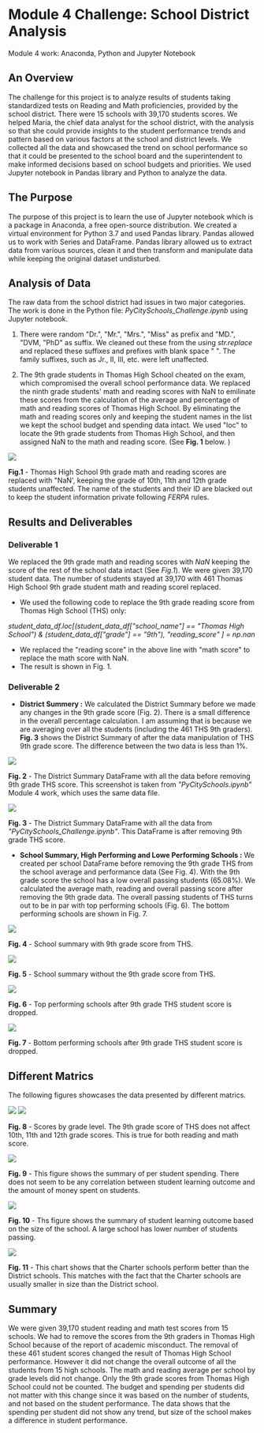 # Module 4 Challenge: School District Analysis
Module 4 work: Anaconda, Python and Jupyter Notebook
## An Overview
The challenge for this project is to analyze results of students taking standardized tests on Reading and Math proficiencies, provided by the school district. There were 15 schools with 39,170 students scores. We helped Maria, the chief data analyst for the school district, with the analysis so that she could provide insights to the student performance trends and pattern based on various factors at the school and district levels. We collected all the data and showcased the trend on school performance so that it could be presented to the school board and the superintendent to make informed decisions based on school budgets and priorities. We used Jupyter notebook in Pandas library and Python to analyze the data. 

## The Purpose
The purpose of this project is to learn the use of Jupyter notebook which is a package in Anaconda, a free open-source distribution. We created a virtual environment for Python 3.7 and used Pandas library. Pandas allowed us to work with Series and DataFrame. Pandas library allowed us to extract data from various sources, clean it and then transform and manipulate data while keeping the original dataset undisturbed. 

## Analysis of Data
The raw data from the school district had issues in two major categories. The work is done in the Python file: *PyCitySchools_Challenge.ipynb* using Jupyter notebook.
1. There were random "Dr.", "Mr.", "Mrs.", "Miss" as prefix and "MD.", "DVM, "PhD" as suffix. We cleaned out these from the using *str.replace* and replaced these suffixes and prefixes with blank space " ". The family suffixes, such as Jr., II, III, etc. were left unaffected.

2. The 9th grade students in Thomas High School cheated on the exam, which compromised the overall school performance data. We replaced the ninth grade students' math and reading scores with NaN to emilinate these scores from the calculation of the average and percentage of math and reading scores of Thomas High School. By eliminating the math and reading scores only and keeping the student names in the list we kept the school budget and spending data intact. We used "loc" to locate the 9th grade students from Thomas High School, and then assigned NaN to the math and reading score. (See **Fig. 1** below. )

<img src ='./Resources/Ninth_Grade_NaN.png'>

**Fig.1** - Thomas High School 9th grade math and reading scores are replaced with "NaN', keeping the grade of 10th, 11th and 12th grade students unaffected. The name of the students and their ID are blacked out to keep the student information private following *FERPA*  rules. 


## Results and Deliverables

### Deliverable 1

We replaced the 9th grade math and reading scores with _NaN_ keeping the score of the rest of the school data intact (See *Fig.1*). We were given 39,170 student data. The number of students stayed at 39,170 with 461 Thomas High School 9th grade student math and reading scorel replaced. 

- We used the following code to replace the 9th grade reading score from Thomas High School (THS) only: 

*student_data_df.loc[(student_data_df["school_name"] == "Thomas High School") & (student_data_df["grade"] == "9th"), "reading_score" ] = np.nan*

- We replaced the "reading score" in the above line with "math score" to replace the math score with NaN. 
- The result is shown in Fig. 1. 

### Deliverable 2

- **District Summery :** We calculated the District Summary before we made any changes in the 9th grade score (Fig. 2). There is a small difference in the overall percentage calculation. I am assuming that is because we are averaging over all the students (including the 461 THS 9th graders).  **Fig. 3** shows the District Summary of after the data manipulation of THS 9th grade score. The difference between the two data is less than 1%. 

<img src ='./Resources/District_summary_w_THS.png'>

**Fig. 2** - The District Summary DataFrame with all the data before removing 9th grade THS score. This screenshot is taken from *"PyCitySchools.ipynb"* Module 4 work, which uses the same data file.

<img src ='./Resources/District_summary_no_THS_9th.png'>

**Fig. 3** - The District Summary DataFrame with all the data from *"PyCitySchools_Challenge.ipynb"*. This DataFrame is after removing 9th grade THS score.

- **School Summary, High Performing and Lowe Performing Schools :**  We created per school DataFrame before removing the 9th grade THS from the school average and performance data (See Fig. 4). With the 9th grade score the school has a low overall passing students (65.08%). We calculated the average math, reading and overall passing score after removing the 9th grade data. The overall passing  students of THS turns out to be in par with top performing schools (Fig. 6). The bottom performing schools are shown in Fig. 7.

<img src ='./Resources/Per_school_summary_w_THS_9th.png'>

**Fig. 4** - School summary with 9th grade score from THS. 

<img src ='./Resources/Per_school_summary_no_THS_9th.png'>

**Fig. 5** - School summary without the 9th grade score from THS.

<img src ='./Resources/Top_schools_no_THS_9th.png'>

**Fig. 6** - Top performing schools after 9th grade THS student score is dropped. 

<img src ='./Resources/Bottom_schools_no_THS_9th.png'>

**Fig. 7** - Bottom performing schools after 9th grade THS student score is dropped. 

## Different Matrics
The following figures showcases the data presented by different matrics.

<img src ='./Resources/Reading_Ave_by_GradeLEvel_New.png'> 
<img src ='./Resources/Math_Ave_by_GradeLEvel_new'> 

**Fig. 8**  - Scores by grade level. The 9th grade score of THS does not affect 10th, 11th and 12th grade scores. This is true for both reading and math score.

 <img src ='./Resources/Per_student_spending_by_size.png'> 

 **Fig. 9** - This figure shows the summary of per student spending. There does not seem to be any correlation between student learning outcome and the amount of money spent on students. 

<img src ='./Resources/Score_by_school_size.png'>

 **Fig. 10** - Ths figure shows the summary of student learning outcome based on the size of the school. A large school has lower number of students passing. 

<img src ='./Resources/Scores_by_school_type.png'> 

 **Fig. 11** - This chart shows that the Charter schools perform better than the District schools. This matches with the fact that the Charter schools are usually smaller in size than the District school. 

 ## Summary

 We were given 39,170 student reading and math test scores from 15 schools. We had to remove the scores from the 9th graders in Thomas High School because of the report of academic misconduct. The removal of these 461 student scores changed the result of Thomas High School performance. However it did not change the overall outcome of all the students from 15 high schools. The math and reading average per school by grade levels did not change. Only the 9th grade scores from Thomas High School could not be counted. The budget and spending per students did not matter with this change since it was based on the number of students, and not based on the student performance. The data shows that the spending per student did not show any trend, but size of the school makes a difference in student performance. 
